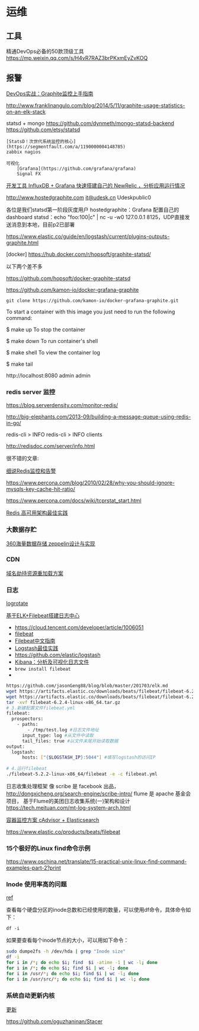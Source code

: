 运维
=======

工具
-------

精通DevOps必备的50款顶级工具
<https://mp.weixin.qq.com/s/H4vR7RAZ3brPKxmEyZvKOQ>

报警
----

[DevOps实战：Graphite监控上手指南](http://www.infoq.com/cn/articles/graphite-intro)

http://www.franklinangulo.com/blog/2014/5/11/graphite-usage-statistics-on-an-elk-stack


statsd + mongo
    https://github.com/dynmeth/mongo-statsd-backend
    https://github.com/etsy/statsd

    [StatsD！次世代系统监控的核心](https://segmentfault.com/a/1190000004148785)
    zabbix nagios

    可视化
        [Grafana](https://github.com/grafana/grafana)
        Signal FX

[开发工具 InfluxDB + Grafana 快速搭建自己的 NewRelic ，分析应用运行情况](https://ruby-china.org/topics/23470)

http://www.hostedgraphite.com
it@udesk.cn
Udeskpublic0

各位是我们statsd第一阶段灰度用户
hostedgraphite：Grafana 配置自己的dashboard
statsd：echo "foo:100|c" | nc -u -w0 127.0.0.1 8125，UDP直接发送消息到本地，目前p2已部署


https://www.elastic.co/guide/en/logstash/current/plugins-outputs-graphite.html


[docker]
https://hub.docker.com/r/hopsoft/graphite-statsd/


以下两个差不多

https://github.com/hopsoft/docker-graphite-statsd

https://github.com/kamon-io/docker-grafana-graphite

    git clone https://github.com/kamon-io/docker-grafana-graphite.git

To start a container with this image you just need to run the following command:

$ make up
To stop the container

$ make down
To run container's shell

$ make shell
To view the container log

$ make tail


http://localhost:8080
admin
admin


### redis server 监控
https://blog.serverdensity.com/monitor-redis/

http://big-elephants.com/2013-09/building-a-message-queue-using-redis-in-go/


redis-cli > INFO
redis-cli > INFO clients

http://redisdoc.com/server/info.html

很不错的文章:

[细说Redis监控和告警](https://zhuoroger.github.io/2016/08/20/redis-monitor-and-alarm/)

https://www.percona.com/blog/2010/02/28/why-you-should-ignore-mysqls-key-cache-hit-ratio/

https://www.percona.com/docs/wiki/tcprstat_start.html

[Redis 高可用架构最佳实践](https://dbarobin.com/2017/05/27/ha-of-redis/?hmsr=toutiao.io&utm_medium=toutiao.io&utm_source=toutiao.io)


### 大数据存贮
[360海量数据存储 zeppelin设计与实现](https://mp.weixin.qq.com/s/nHcX7hB5yzlgAk2ujhVKSQ)


### CDN

[域名劫持资源重加载方案](https://techblog.toutiao.com/2017/05/09/cdn/)


### 日志

[logrotate](http://www.jianshu.com/p/ea7c2363639c)

[基于ELK+Filebeat搭建日志中心](https://github.com/jasonGeng88/blog/blob/master/201703/elk.md)
- <https://cloud.tencent.com/developer/article/1006051>
- [filebeat](https://kibana.logstash.es/content/beats/file.html)
- [Filebeat中文指南](https://www.cnblogs.com/kerwinC/p/6227768.html)
- [Logstash最佳实践](https://doc.yonyoucloud.com/doc/logstash-best-practice-cn/index.html)
- https://github.com/elastic/logstash
- [Kibana：分析及可视化日志文件 ](http://hao.jobbole.com/kibana/)
- `brew install filebeat`
- 

```bash
https://github.com/jasonGeng88/blog/blob/master/201703/elk.md
wget https://artifacts.elastic.co/downloads/beats/filebeat/filebeat-6.2.4-linux-x86_64.tar.gz
wget https://artifacts.elastic.co/downloads/beats/filebeat/filebeat-6.2.4-darwin-x86_64.tar.gz
tar -xvf filebeat-6.2.4-linux-x86_64.tar.gz
# 3.新建配置文件filebeat.yml
filebeat:
  prospectors:
    - paths:
        - /tmp/test.log #日志文件地址
      input_type: log #从文件中读取
      tail_files: true #以文件末尾开始读取数据
output:
  logstash:
      hosts: ["{$LOGSTASH_IP}:5044"] #填写logstash的访问IP
      
# 4.运行filebeat  
./filebeat-5.2.2-linux-x86_64/filebeat -e -c filebeat.yml
```

日志收集处理框架
    像 scribe 是 facebook 出品， http://dongxicheng.org/search-engine/scribe-intro/
    flume 是 apache 基金会项目， 基于Flume的美团日志收集系统(一)架构和设计
https://tech.meituan.com/mt-log-system-arch.html

[容器监控方案 cAdvisor + Elasticsearch](https://github.com/jasonGeng88/blog/blob/master/201705/cadvisor.md)


<https://www.elastic.co/products/beats/filebeat>

### 15个极好的Linux find命令示例

https://www.oschina.net/translate/15-practical-unix-linux-find-command-examples-part-2?print

### Inode 使用率高的问题

[ref](http://frankch.blog.51cto.com/10836181/1771924)

查看每个硬盘分区的inode总数和已经使用的数量，可以使用df命令，具体命令如下：

`df -i`

如果要查看每个inode节点的大小，可以用如下命令：

```bash
sudo dumpe2fs -h /dev/hda | grep "Inode size"
df -i
for i in /*; do echo $i; find  $i -atime -1 | wc -l; done
for i in /*; do echo $i; find $i | wc -l; done
for i in /usr/*; do echo $i; find $i | wc -l; done
for i in /usr/src/*; do echo $i; find $i | wc -l; done
```

### 系统自动更新内核

[更新](http://www.linuxdiyf.com/linux/29788.html)

https://github.com/oguzhaninan/Stacer

